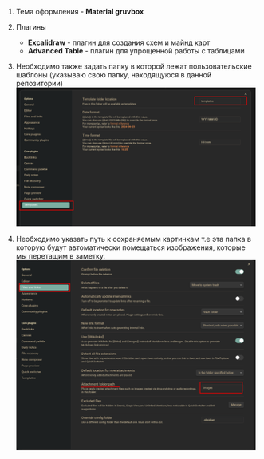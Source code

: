 1. Тема оформления - **Material gruvbox**
2. Плагины
	- **Excalidraw** - плагин для создания схем и майнд карт
	- **Advanced Table** - плагин для упрощенной работы с таблицами

3. Необходимо также задать папку в которой лежат пользовательские шаблоны (указываю свою папку, находящуюся в данной репозитории)![](../images/obs_template_folder.png)
4. Необходимо указать путь к сохраняемым картинкам т.е эта папка в которую будут автоматически помещаться изображения, которые мы перетащим в заметку.![](../images/obs_attach_files.png)